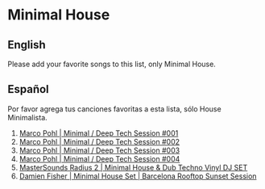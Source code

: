 # Minimal House

## English
Please add your favorite songs to this list, only Minimal House. 

## Español
Por favor agrega tus canciones favoritas a esta lista, sólo House Minimalista.

1. [Marco Pohl | Minimal / Deep Tech Session #001](https://www.youtube.com/watch?v=m0RILuOTcFE)
2. [Marco Pohl | Minimal / Deep Tech Session #002](https://www.youtube.com/watch?v=DgUdmDW5Y9k&t=810s)
3. [Marco Pohl | Minimal / Deep Tech Session #003](https://www.youtube.com/watch?v=baaXuJmY89w)
4. [Marco Pohl | Minimal / Deep Tech Session #004](https://www.youtube.com/watch?v=oMEw4RJk1qE&t=2s)
5. [MasterSounds Radius 2 | Minimal House & Dub Techno Vinyl DJ SET](https://www.youtube.com/live/iOYBlQvJfE4?si=ojKMGmAvmfOXh59w)
6. [Damien Fisher | Minimal House Set | Barcelona Rooftop Sunset Session](https://youtu.be/y3JFB-H8EaI?si=kMr6ixUo4bduvcWF)
